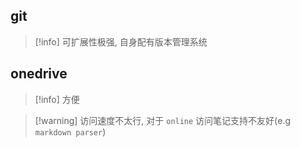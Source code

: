 ## git

> [!info] 可扩展性极强, 自身配有版本管理系统



## onedrive

> [!info] 方便

> [!warning] 访问速度不太行, 对于 `online` 访问笔记支持不友好(e.g `markdown parser`)


